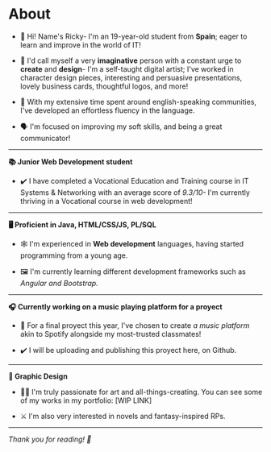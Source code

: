# About

- 👋 Hi! Name's Ricky- I'm an 19-year-old student from **Spain**; eager to learn and improve in the world of IT!

- 📃 I'd call myself a very **imaginative** person with a constant urge to **create** and **design**- I'm a self-taught digital artist; I've worked in character design pieces, interesting and persuasive presentations, lovely business cards, thoughtful logos, and more!

- 🏴󠁧󠁢󠁥󠁮󠁧󠁿 With my extensive time spent around english-speaking communities, I've developed an effortless fluency in the language.

- 🗣️ I'm focused on improving my soft skills, and being a great communicator!

-------------------------------------------------------------------------------------------------------------

**📚  Junior Web Development student**


- ✔️ I have completed a Vocational Education and Training course in IT Systems & Networking with an average score of _9.3/10-_ I'm currently thriving in a Vocational course in web development!

-------------------------------------------------------------------------------------------------------------

**🖥️ Proficient in Java, HTML/CSS/JS, PL/SQL**


- 🕸️ I'm experienced in **Web development** languages, having started programming from a young age.

 - 🖼️ I'm currently learning different development frameworks such as _Angular and Bootstrap._

-------------------------------------------------------------------------------------------------------------

**🎧 Currently working on a music playing platform for a proyect**

- 🎵 For a final proyect this year, I've chosen to create _a music platform_ akin to Spotify alongside my most-trusted classmates!

- ✔️ I will be uploading and publishing this proyect here, on Github.

-------------------------------------------------------------------------------------------------------------

**🎨 Graphic Design**


- 🧑‍🎨 I'm truly passionate for art and all-things-creating. You can see some of my works in my portfolio: [WIP LINK]

- ⚔️ I'm also very interested in novels and fantasy-inspired RPs. 

-------------------------------------------------------------------------------------------------------------
_Thank you for reading! 💚_

